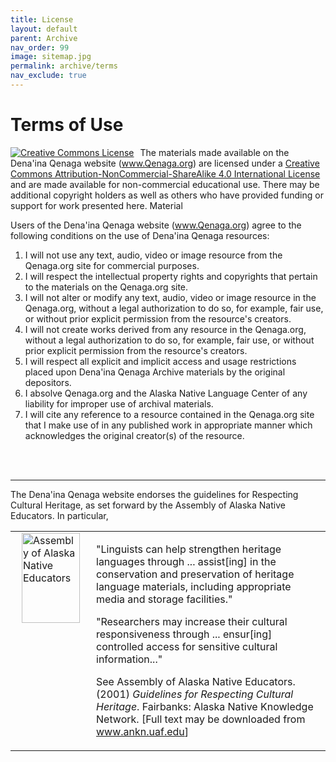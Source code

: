 ```yaml
---
title: License
layout: default
parent: Archive
nav_order: 99
image: sitemap.jpg
permalink: archive/terms
nav_exclude: true
---
```


# Terms of Use 

<a rel="license" href="http://creativecommons.org/licenses/by-nc-sa/4.0/"><img alt="Creative Commons License" style="border-width:0;align:left;padding-right:10px;" src="https://i.creativecommons.org/l/by-nc-sa/4.0/88x31.png" /></a>The materials made available on the Dena'ina Qenaga website (www.Qenaga.org) are
 licensed under a <a rel="license" href="http://creativecommons.org/licenses/by-nc-sa/4.0/">Creative Commons Attribution-NonCommercial-ShareAlike 4.0 International License</a>
 and are made available for non-commercial educational use.
There may be additional copyright holders as well as others who
have provided funding or support for work presented here.
Material

Users of the Dena'ina Qenaga website (www.Qenaga.org) agree to the following conditions on the use of Dena'ina Qenaga resources: 

<ol>
  <li>
    I will not use any text, audio, video or image resource from the Qenaga.org
	site for commercial purposes.
  </li>
<li>I will respect the intellectual property rights and copyrights that
	pertain to the materials on the Qenaga.org site.

</li>
<li>I will not alter or modify any text, audio, video or image resource in the
  Qenaga.org, without a legal authorization to do so, for example, fair use, or without prior
  explicit permission from the resource's creators.

</li>
<li>I will not create works derived from any resource in the Qenaga.org, without a
  legal authorization to do so, for example, fair use, or without prior explicit permission
  from the resource's creators.

</li>
<li>I will respect all explicit and implicit access and usage restrictions placed upon Dena'ina
Qenaga Archive materials by the original depositors.
</li>
<li>I absolve Qenaga.org and the Alaska Native Language Center of any liability for improper
use of archival materials.
</li>

<li>I  will cite any reference to a resource contained in the Qenaga.org site that I make
use of in any published work
in appropriate manner which acknowledges the original creator(s) of the resource. </li>
<!-- check citation format -->
</ol>



<br><br>
<hr>

The Dena'ina Qenaga website endorses the guidelines for Respecting Cultural
Heritage, as set forward by the Assembly of Alaska Native Educators. In particular,

<table border="0" cellpadding="5">
<tr valign="top">
<td><img src="{{site.baseurl}}/images/guidelines.gif" alt="Assembly of Alaska Native Educators" hspace="10" height="144" width="93"></td>
<td>
<p>
"Linguists can help strengthen heritage languages through ... assist[ing] in the conservation and preservation of heritage language materials, including appropriate media and storage facilities."
</p><p>
"Researchers may increase their cultural responsiveness through ... ensur[ing] controlled access for sensitive cultural information..."
</p>
<p class="fineprint">
See
Assembly of Alaska Native Educators. (2001) <i>Guidelines for Respecting Cultural
Heritage</i>. Fairbanks: Alaska Native Knowledge Network.
[Full text may be downloaded from
<a href="http://www.ankn.uaf.edu" target="new">www.ankn.uaf.edu</a>]
</p>
</td>
</tr></table>




